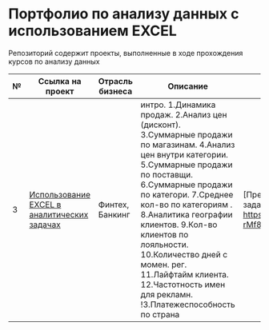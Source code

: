 # Портфолио по анализу данных с использованием EXCEL
Репозиторий содержит проекты, выполненные в ходе прохождения курсов по анализу данных

№ | Ссылка на проект | Отрасль бизнеса | Описание | Используемые библиотеки | Презентация проекта 
---|---|---|---|---|---
3  | [Использование EXCEL в аналитических задачах](https://github.com/Mike321345/portfolio_python/blob/4fdcc8a1f22a27d3ad83d0cc0da1936b1f258f5b/bank_research/bank_clients_research.ipynb)| Финтех, Банкинг | интро. 1.Динамика продаж. 2.Анализ цен (дисконт). 3.Суммарные продажи по магазинам. 4.Анализ цен внутри категории. 5.Суммарные продажи по поставщи. 6.Суммарные продажи по категори. 7.Среднее кол-во по категориям . 8.Аналитика географии клиентов. 9.Кол-во клиентов по лояльности. 10.Количество дней с момен. рег. 11.Лайфтайм клиента. 12.Частотность имен для рекламн. !3.Платежеспособность по страна| [Презентация "Использование EXCEL в аналитических задачах]"]( https://drive.google.com/file/d/1e77hWnUlteywMtlVLcCZShDh-rMf8awR/view?usp=drive_link)
